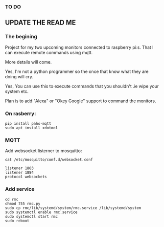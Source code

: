### TO DO
## UPDATE THE READ ME

### The begining
Project for my two upcoming monitors connected to raspberry pi:s. That I can execute remote commands using mqtt.  <br/>

More details will come.


Yes, I'm not a python programmer so the once that know what they are doing will cry.

Yes, You can use this to execute commands that you shouldn't .ie wipe your system etc.


Plan is to add "Alexa" or "Okey Google" support to command the monitors.



### On rasberry:
```
pip install paho-mqtt
sudo apt install xdotool
```

### MQTT
Add websocket listerner to mosquitto:
```
cat /etc/mosquitto/conf.d/websocket.conf
```
```
listener 1883
listener 1884
protocol websockets
```

### Add service
```
cd rmc
chmod 755 rmc.py
sudo cp rmc/lib/systemd/system/rmc.service /lib/systemd/system
sudo systemctl enable rmc.service 
sudo systemctl start rmc
sudo reboot
```
